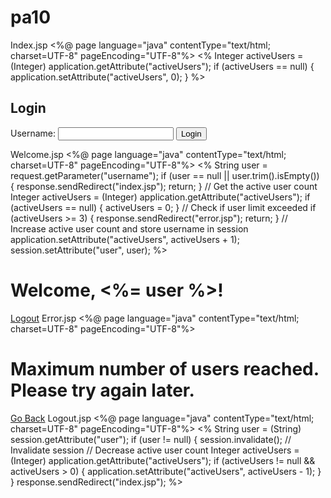 # pa10

Index.jsp
<%@ page language="java" contentType="text/html; charset=UTF-8" pageEncoding="UTF-8"%>
<%
 Integer activeUsers = (Integer) application.getAttribute("activeUsers");
 if (activeUsers == null) {
 application.setAttribute("activeUsers", 0);
 }
%>
<!DOCTYPE html>
<html>
<head>
 <title>Login Page</title>
</head>
<body>
 <h2>Login</h2>
 <form action="welcome.jsp" method="post">
 Username: <input type="text" name="username" required>
 <input type="submit" value="Login">
 </form>
</body>
</html>
Welcome.jsp
<%@ page language="java" contentType="text/html; charset=UTF-8" pageEncoding="UTF-8"%>
<%
 String user = request.getParameter("username");
 if (user == null || user.trim().isEmpty()) {
 response.sendRedirect("index.jsp");
 return;
 }
 // Get the active user count
 Integer activeUsers = (Integer) application.getAttribute("activeUsers");
 if (activeUsers == null) {
 activeUsers = 0;
 }
 // Check if user limit exceeded
 if (activeUsers >= 3) {
 response.sendRedirect("error.jsp");
 return;
 }
 // Increase active user count and store username in session
 application.setAttribute("activeUsers", activeUsers + 1);
 session.setAttribute("user", user);
%>
<!DOCTYPE html>
<html>
<head>
 <title>Welcome</title>
</head>
<body>
 <h1>Welcome, <%= user %>!</h1>
 <a href="logout.jsp">Logout</a>
</body>
</html>
Error.jsp
<%@ page language="java" contentType="text/html; charset=UTF-8" pageEncoding="UTF-8"%>
<!DOCTYPE html>
<html>
<head>
 <title>Access Denied</title>
</head>
<body>
 <h1>Maximum number of users reached. Please try again later.</h1>
 <a href="index.jsp">Go Back</a>
</body>
</html>
Logout.jsp
<%@ page language="java" contentType="text/html; charset=UTF-8" pageEncoding="UTF-8"%>
<%
 String user = (String) session.getAttribute("user");
 if (user != null) {
 session.invalidate(); // Invalidate session
 // Decrease active user count
 Integer activeUsers = (Integer) application.getAttribute("activeUsers");
 if (activeUsers != null && activeUsers > 0) {
 application.setAttribute("activeUsers", activeUsers - 1);
 }
 }
 response.sendRedirect("index.jsp");
%>

